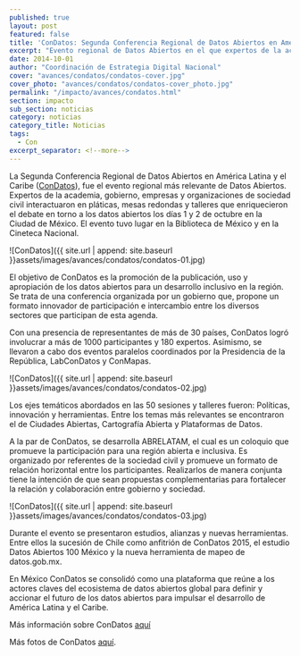 ```yaml
---
published: true
layout: post
featured: false
title: 'ConDatos: Segunda Conferencia Regional de Datos Abiertos en América Latina y el Caribe'
excerpt: "Evento regional de Datos Abiertos en el que expertos de la academia, gobierno, empresas y organizaciones de sociedad civil interactuaron en pláticas, mesas redondas y talleres."
date: 2014-10-01
author: "Coordinación de Estrategia Digital Nacional"
cover: "avances/condatos/condatos-cover.jpg"
cover_photo: "avances/condatos/condatos-cover_photo.jpg"
permalink: "/impacto/avances/condatos.html"
section: impacto
sub_section: noticias
category: noticias
category_title: Noticias
tags:
  - Con
excerpt_separator: <!--more-->
---
```


La Segunda Conferencia Regional de Datos Abiertos en América Latina y el Caribe ([ConDatos](http://condatos.org/ "Title")), fue el evento regional más relevante de Datos Abiertos. Expertos de la academia, gobierno, empresas y organizaciones de sociedad civil interactuaron en pláticas, mesas redondas y talleres que enriquecieron el debate en torno a los datos abiertos los días 1 y 2 de octubre en la Ciudad de México. El evento tuvo lugar en la Biblioteca de México y en la Cineteca Nacional.

<!--more-->

![ConDatos]({{ site.url | append: site.baseurl }}assets/images/avances/condatos/condatos-01.jpg)

El objetivo de ConDatos es la promoción de la publicación, uso y apropiación de los datos abiertos para un desarrollo inclusivo en la región. Se trata de una conferencia organizada por un gobierno que, propone un formato innovador de participación e intercambio entre los diversos sectores que participan de esta agenda.

Con una presencia de representantes de más de 30 países, ConDatos logró involucrar a más de 1000 participantes y 180 expertos. Asimismo, se llevaron a cabo dos eventos paralelos coordinados por la Presidencia de la República, LabConDatos y ConMapas.

![ConDatos]({{ site.url | append: site.baseurl }}assets/images/avances/condatos/condatos-02.jpg)

Los ejes temáticos abordados en las 50 sesiones y talleres fueron: Políticas, innovación y herramientas. Entre los temas más relevantes se encontraron el de Ciudades Abiertas, Cartografía Abierta y Plataformas de Datos.

A la par de ConDatos, se desarrolla ABRELATAM, el cual es un coloquio que promueve la participación para una región abierta e inclusiva. Es organizado por referentes de la sociedad civil y promueve un formato de relación horizontal entre los participantes. Realizarlos de manera conjunta tiene la intención de que sean propuestas complementarias para fortalecer la relación y colaboración entre gobierno y sociedad.

![ConDatos]({{ site.url | append: site.baseurl }}assets/images/avances/condatos/condatos-03.jpg)

Durante el evento se presentaron estudios, alianzas y nuevas herramientas. Entre ellos la sucesión de Chile como anfitrión de ConDatos 2015, el estudio Datos Abiertos 100 México y la nueva herramienta de mapeo de datos.gob.mx.

En México ConDatos se consolidó como una plataforma que reúne a los actores claves del ecosistema de datos abiertos global para definir y accionar el futuro de los datos abiertos para impulsar el desarrollo de América Latina y el Caribe.

Más información sobre ConDatos [aquí](http://condatos.org "Title")

Más fotos de ConDatos [aquí](https://www.flickr.com/photos/127597012@N03/ "Title").
